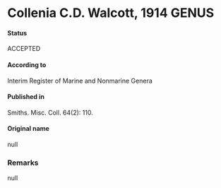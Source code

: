 Collenia C.D. Walcott, 1914 GENUS
=======

#### Status
ACCEPTED

#### According to
Interim Register of Marine and Nonmarine Genera

#### Published in
Smiths. Misc. Coll. 64(2): 110.

#### Original name
null

### Remarks
null